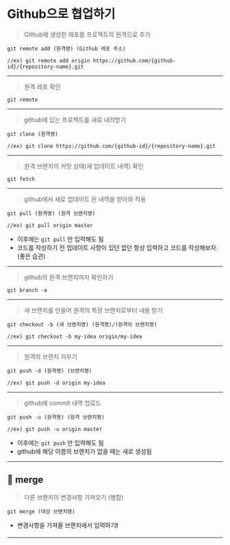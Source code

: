 # Github으로 협업하기

> Github에 생성한 레포를 프로젝트의 원격으로 추가
```
git remote add (원격명) (Github 레포 주소)

//ex) git remote add origin https://github.com/{github-id}/{repository-name}.git
```
<hr>  

> 원격 레포 확인
```
git remote
```
<hr>

> github에 있는 프로젝트를 새로 내려받기
```
git clone (원격명)      

//ex) git clone https://github.com/{github-id}/{repository-name}.git
```
<hr>

> 원격 브랜치의 커밋 상태(새 업데이트 내역) 확인
```
git fetch
```
<hr>

> github에서 새로 업데이트 된 내역을 받아와 적용
```
git pull (원격명) (원격 브랜치명)

//ex) git pull origin master
```
- 이후에는 `git pull` 만 입력해도 됨
- 코드를 작성하기 전 업데이트 사항이 있던 없던 항상 입력하고 코드를 작성해보자. (좋은 습관)
<hr>

> github의 원격 브랜치까지 확인하기
```
git branch -a
```
<hr>

> 새 브랜치를 만들어 원격의 특정 브랜치로부터 내용 받기
```
git checkout -b (새 브랜치명) (원격명)/(원격의 브랜치명)

//ex) git checkout -b my-idea origin/my-idea
```
<hr>

> 원격의 브랜치 지우기
```
git push -d (원격명) (브랜치명)

//ex) git push -d origin my-idea
```
<hr>

> github에 commit 내역 업로드
```
git push -u (원격명) (원격 브랜치명)

//ex) git push -u origin master
```
- 이후에는 `git push` 만 입력해도 됨
- github에 해당 이름의 브랜치가 없을 때는 새로 생성됨
<hr>

## 🔑 merge
> 다른 브랜치의 변경사항 가져오기 (병합)
```
git merge (대상 브랜치명)
```
- 변경사항을 가져올 브랜치에서 입력하기❗️
<hr>